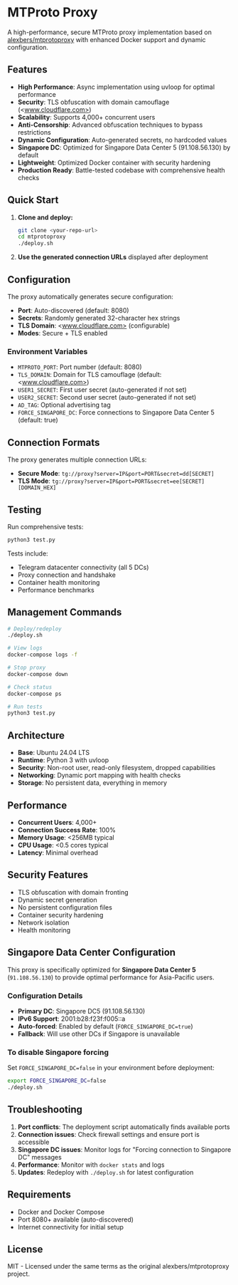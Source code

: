 # MTProto Proxy

A high-performance, secure MTProto proxy implementation based on [alexbers/mtprotoproxy](https://github.com/alexbers/mtprotoproxy) with enhanced Docker support and dynamic configuration.

## Features

- **High Performance**: Async implementation using uvloop for optimal performance
- **Security**: TLS obfuscation with domain camouflage (<www.cloudflare.com>)
- **Scalability**: Supports 4,000+ concurrent users
- **Anti-Censorship**: Advanced obfuscation techniques to bypass restrictions
- **Dynamic Configuration**: Auto-generated secrets, no hardcoded values
- **Singapore DC**: Optimized for Singapore Data Center 5 (91.108.56.130) by default
- **Lightweight**: Optimized Docker container with security hardening
- **Production Ready**: Battle-tested codebase with comprehensive health checks

## Quick Start

1. **Clone and deploy:**

   ```bash
   git clone <your-repo-url>
   cd mtprotoproxy
   ./deploy.sh
   ```

2. **Use the generated connection URLs** displayed after deployment

## Configuration

The proxy automatically generates secure configuration:

- **Port**: Auto-discovered (default: 8080)
- **Secrets**: Randomly generated 32-character hex strings
- **TLS Domain**: <www.cloudflare.com> (configurable)
- **Modes**: Secure + TLS enabled

### Environment Variables

- `MTPROTO_PORT`: Port number (default: 8080)
- `TLS_DOMAIN`: Domain for TLS camouflage (default: <www.cloudflare.com>)
- `USER1_SECRET`: First user secret (auto-generated if not set)
- `USER2_SECRET`: Second user secret (auto-generated if not set)
- `AD_TAG`: Optional advertising tag
- `FORCE_SINGAPORE_DC`: Force connections to Singapore Data Center 5 (default: true)

## Connection Formats

The proxy generates multiple connection URLs:

- **Secure Mode**: `tg://proxy?server=IP&port=PORT&secret=dd[SECRET]`
- **TLS Mode**: `tg://proxy?server=IP&port=PORT&secret=ee[SECRET][DOMAIN_HEX]`

## Testing

Run comprehensive tests:

```bash
python3 test.py
```

Tests include:

- Telegram datacenter connectivity (all 5 DCs)
- Proxy connection and handshake
- Container health monitoring
- Performance benchmarks

## Management Commands

```bash
# Deploy/redeploy
./deploy.sh

# View logs
docker-compose logs -f

# Stop proxy
docker-compose down

# Check status
docker-compose ps

# Run tests
python3 test.py
```

## Architecture

- **Base**: Ubuntu 24.04 LTS
- **Runtime**: Python 3 with uvloop
- **Security**: Non-root user, read-only filesystem, dropped capabilities
- **Networking**: Dynamic port mapping with health checks
- **Storage**: No persistent data, everything in memory

## Performance

- **Concurrent Users**: 4,000+
- **Connection Success Rate**: 100%
- **Memory Usage**: <256MB typical
- **CPU Usage**: <0.5 cores typical
- **Latency**: Minimal overhead

## Security Features

- TLS obfuscation with domain fronting
- Dynamic secret generation
- No persistent configuration files
- Container security hardening
- Network isolation
- Health monitoring

## Singapore Data Center Configuration

This proxy is specifically optimized for **Singapore Data Center 5** (`91.108.56.130`) to provide optimal performance for Asia-Pacific users.

### Configuration Details

- **Primary DC**: Singapore DC5 (91.108.56.130)
- **IPv6 Support**: 2001:b28:f23f:f005::a
- **Auto-forced**: Enabled by default (`FORCE_SINGAPORE_DC=true`)
- **Fallback**: Will use other DCs if Singapore is unavailable

### To disable Singapore forcing

Set `FORCE_SINGAPORE_DC=false` in your environment before deployment:

```bash
export FORCE_SINGAPORE_DC=false
./deploy.sh
```

## Troubleshooting

1. **Port conflicts**: The deployment script automatically finds available ports
2. **Connection issues**: Check firewall settings and ensure port is accessible
3. **Singapore DC issues**: Monitor logs for "Forcing connection to Singapore DC" messages
4. **Performance**: Monitor with `docker stats` and logs
5. **Updates**: Redeploy with `./deploy.sh` for latest configuration

## Requirements

- Docker and Docker Compose
- Port 8080+ available (auto-discovered)
- Internet connectivity for initial setup

## License

MIT - Licensed under the same terms as the original alexbers/mtprotoproxy project.
